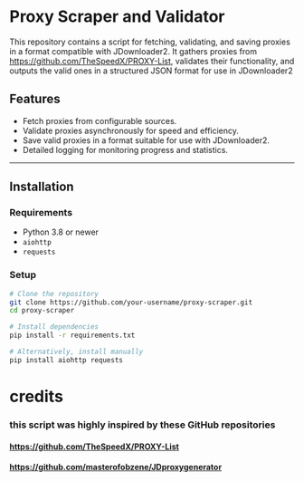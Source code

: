 # Proxy Scraper and Validator

This repository contains a script for fetching, validating, and saving proxies in a format compatible with JDownloader2.
It gathers proxies from https://github.com/TheSpeedX/PROXY-List, validates their functionality,
and outputs the valid ones in a structured JSON format for use in JDownloader2

## Features

- Fetch proxies from configurable sources.
- Validate proxies asynchronously for speed and efficiency.
- Save valid proxies in a format suitable for use with JDownloader2.
- Detailed logging for monitoring progress and statistics.

---

## Installation

### Requirements
- Python 3.8 or newer
- `aiohttp`
- `requests`

### Setup

```bash
# Clone the repository
git clone https://github.com/your-username/proxy-scraper.git
cd proxy-scraper

# Install dependencies
pip install -r requirements.txt

# Alternatively, install manually
pip install aiohttp requests
```
# credits
### this script was highly inspired by these GitHub repositories
#### https://github.com/TheSpeedX/PROXY-List
#### https://github.com/masterofobzene/JDproxygenerator